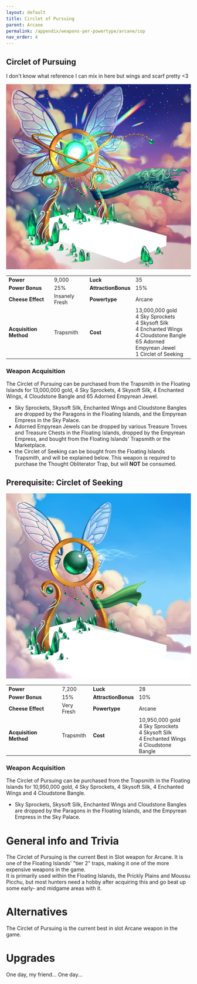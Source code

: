 ```yaml
---
layout: default
title: Circlet of Pursuing
parent: Arcane
permalink: /appendix/weapons-per-powertype/arcane/cop
nav_order: 4
---
```

## Circlet of Pursuing
I don't know what reference I can mix in here but wings and scarf pretty <3

<img src="/assets/images/cop.png" alt="yes I simp for a scarf and some wings they look pretty okay" width="600">

|||||
|---|---|---|---|
| __Power__ 	| 9,000	| __Luck__ 	| 35 	|
| __Power Bonus__ 	| 25% 	|__AttractionBonus__ 	| 15% 	|
| __Cheese Effect__ 	| Insanely Fresh 	| __Powertype__ 	| Arcane 	|
| __Acquisition Method__ 	| Trapsmith 	| __Cost__ 	| 13,000,000 gold <br> 4 Sky Sprockets <br> 4 Skysoft Silk <br> 4 Enchanted Wings <br> 4 Cloudstone Bangle <br> 65 Adorned Empyrean Jewel <br> 1 Circlet of Seeking|

### Weapon Acquisition
The Circlet of Pursuing can be purchased from the Trapsmith in the Floating Islands for 13,000,000 gold, 4 Sky Sprockets, 4 Skysoft Silk, 4 Enchanted Wings, 4 Cloudstone Bangle and 65 Adorned Empyrean Jewel.
- Sky Sprockets, Skysoft Silk, Enchanted Wings and Cloudstone Bangles are dropped by the Paragons in the Floating Islands, and the Empyrean Empress in the Sky Palace.
- Adorned Empyrean Jewels can be dropped by various Treasure Troves and Treasure Chests in the Floating Islands, dropped by the Empyrean Empress, and bought from the Floating Islands' Trapsmith or the Marketplace.
- the Circlet of Seeking can be bought from the Floating Islands Trapsmith, and will be explained below. This weapon is required to purchase the Thought Obliterator Trap, but will **NOT** be consumed.

## Prerequisite: Circlet of Seeking
<img src="/assets/images/cos.png" alt="yes I also simp for less scarf and some wings they look pretty okay" width="600">

|||||
|---|---|---|---|
| __Power__ 	| 7,200	| __Luck__ 	| 28 	|
| __Power Bonus__ 	| 15% 	|__AttractionBonus__ 	| 10% 	|
| __Cheese Effect__ 	| Very Fresh 	| __Powertype__ 	| Arcane 	|
| __Acquisition Method__ 	| Trapsmith 	| __Cost__ 	| 10,950,000 gold <br> 4 Sky Sprockets <br> 4 Skysoft Silk <br> 4 Enchanted Wings <br> 4 Cloudstone Bangle|

### Weapon Acquisition
The Circlet of Pursuing can be purchased from the Trapsmith in the Floating Islands for 10,950,000 gold, 4 Sky Sprockets, 4 Skysoft Silk, 4 Enchanted Wings and 4 Cloudstone Bangle.
- Sky Sprockets, Skysoft Silk, Enchanted Wings and Cloudstone Bangles are dropped by the Paragons in the Floating Islands, and the Empyrean Empress in the Sky Palace.

# General info and Trivia
The Circlet of Pursuing is the current Best in Slot weapon for Arcane. It is one of the Floating Islands' "tier 2" traps, making it one of the more expensive weapons in the game.  
It is primarily used within the Floating Islands, the Prickly Plains and Moussu Picchu, but most hunters need a hobby after acquiring this and go beat up some early- and midgame areas with it. 

# Alternatives
The Circlet of Pursuing is the current best in slot Arcane weapon in the game.  

# Upgrades
One day, my friend...
One day...
